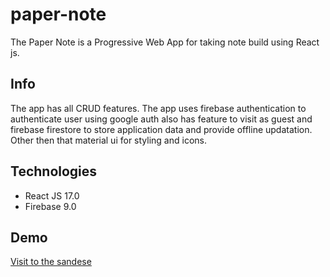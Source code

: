 # paper-note
The Paper Note is a Progressive Web App for taking note build using React js.

## Info
The app has all CRUD features. The app uses firebase authentication to authenticate user using google auth also has feature to visit as guest and firebase firestore to store application data and provide offline updatation. Other then that material ui for styling and icons.

## Technologies
* React JS 17.0
* Firebase 9.0

## Demo
[Visit to the sandese](https://paper-note.web.app/)